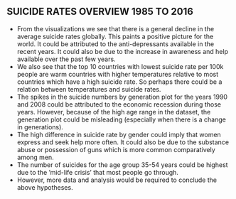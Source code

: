 ## SUICIDE RATES OVERVIEW 1985 TO 2016

* From the visualizations we see that there is a general decline in the average suicide rates globally. This paints a positive picture for the world. It could be attributed to the anti-depressants available in the recent years. It could also be due to the increase in awareness and help available over the past few years.
* We also see that the top 10 countries with lowest suicide rate per 100k people are warm countries with higher temperatures relative to most countries which have a high suicide rate. So perhaps there could be a relation between temperatures and suicide rates.
* The spikes in the suicide numbers by generation plot for the years 1990 and 2008 could be attributed to the economic recession during those years. However, because of the high age range in the dataset, the generation plot could be misleading (especially when there is a change in generations).
* The high difference in suicide rate by gender could imply that women express and seek help more often. It could also be due to the substance abuse or possession of guns which is more common comparatively among men.
* The number of suicides for the age group 35-54 years could be highest due to the ’mid-life crisis’ that most people go through.
* However, more data and analysis would be required to conclude the above hypotheses.
